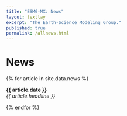 ```yaml
---
title: "ESMG-MX: News"
layout: textlay
excerpt: "The Earth-Science Modeling Group."
published: true
permalink: /allnews.html
---
```


# News

{% for article in site.data.news %}
<p><b>{{ article.date }}</b> <br>
<em>{{ article.headline }}</em></p>
{% endfor %}
